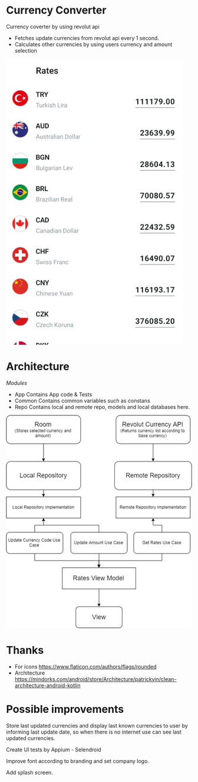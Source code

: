 # Currency Converter
Currency coverter by using revolut api

- Fetches update currencies from revolut api every 1 second.
- Calculates other currencies by using users currency and amount selection

![sample_image](https://github.com/emreakcan/currency-converter-android/blob/master/sample.png)


# Architecture


*Modules* 
- App
    Contains App code & Tests
- Common 
    Contains common variables such as constans
- Repo
    Contains local and remote repo, models and local databases here.

![diagram](https://github.com/emreakcan/currency-converter-android/blob/master/diagram.png)




# Thanks
- For icons https://www.flaticon.com/authors/flags/rounded
- Architecture https://mindorks.com/android/store/Architecture/patrickyin/clean-architecture-android-kotlin

# Possible improvements
Store last updated currencies and display last known currencies to user by informing last update date, so when there is no internet use can see last updated currencies.

Create UI tests by Appium - Selendroid

Improve font according to branding and set company logo.

Add splash screen.
